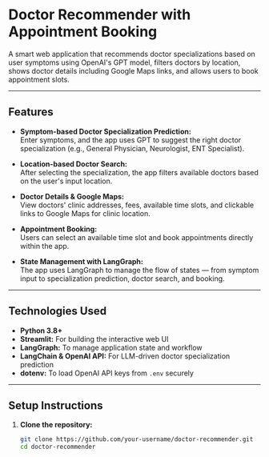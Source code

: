 # Doctor Recommender with Appointment Booking

A smart web application that recommends doctor specializations based on user symptoms using OpenAI's GPT model, filters doctors by location, shows doctor details including Google Maps links, and allows users to book appointment slots.

---

## Features

- **Symptom-based Doctor Specialization Prediction:**  
  Enter symptoms, and the app uses GPT to suggest the right doctor specialization (e.g., General Physician, Neurologist, ENT Specialist).

- **Location-based Doctor Search:**  
  After selecting the specialization, the app filters available doctors based on the user's input location.

- **Doctor Details & Google Maps:**  
  View doctors' clinic addresses, fees, available time slots, and clickable links to Google Maps for clinic location.

- **Appointment Booking:**  
  Users can select an available time slot and book appointments directly within the app.

- **State Management with LangGraph:**  
  The app uses LangGraph to manage the flow of states — from symptom input to specialization prediction, doctor search, and booking.

---

## Technologies Used

- **Python 3.8+**  
- **Streamlit:** For building the interactive web UI  
- **LangGraph:** To manage application state and workflow  
- **LangChain & OpenAI API:** For LLM-driven doctor specialization prediction  
- **dotenv:** To load OpenAI API keys from `.env` securely  

---

## Setup Instructions

1. **Clone the repository:**

   ```bash
   git clone https://github.com/your-username/doctor-recommender.git
   cd doctor-recommender
